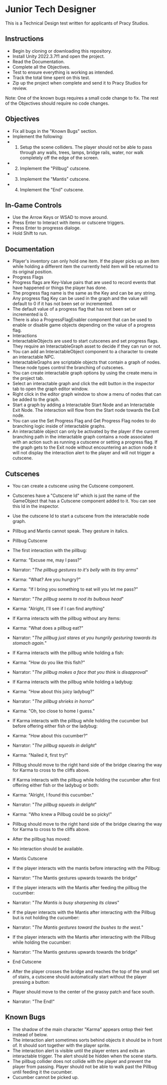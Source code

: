 # Junior Tech Designer
This is a Technical Design test written for applicants of Pracy Studios.

## Instructions
- Begin by cloning or downloading this repository.
- Install Unity 2022.3.7f1 and open the project.
- Read the Documentation.
- Complete all the Objectives.
- Test to ensure everything is working as intended.
- Track the total time spent on this test.
- Zip up the project when complete and send it to Pracy Studios for review.

Note: One of the known bugs requires a small code change to fix. The rest of the Objectives should require no code changes.

## Objectives
- Fix all bugs in the "Known Bugs" section.
- Implement the following:
- 1) Setup the scene colliders. The player should not be able to pass through any walls, trees, lamps, bridge rails, water, nor walk completely off the edge of the screen.
- 2) Implement the "Pillbug" cutscene.
- 3) Implement the "Mantis" cutscene.
- 4) Implement the "End" cutscene.

## In-Game Controls
- Use the Arrow Keys or WSAD to move around.
- Press Enter to Interact with items or cutscene triggers.
- Press Enter to progresss dialoge.
- Hold Shift to run.

## Documentation
- Player's inventory can only hold one item. If the player picks up an item while holding a different item the currently held item will be returned to its original position.
- Progress Flags
 - Progress flags are Key-Value pairs that are used to record events that have happened or things the player has done.
 - The progress flag name is the same as the Key and can be any string. Any progress flag Key can be used in the graph and the value will default to 0 if it has not been set or incremented.
 - The default value of a progress flag that has not been set or incremented is 0.
 - There is also a ProgressFlagEnabler component that can be used to enable or disable game objects depending on the value of a progress flag.
- Interactions
 - InteractableObjects are used to start cutscenes and set progress flags. They require an InteractableGraph asset to decide if they can run or not.
 - You can add an InteractableObject component to a character to create an interactable NPC.
- InteractableGraphs are scriptable objects that contain a graph of nodes. These node types control the branching of cutscenes.
 - You can create interactable graph options by using the create menu in the project tab.
 - Select an interactable graph and click the edit button in the inspector tab to open the graph editor window.
 - Right click in the editor graph window to show a menu of nodes that can be added to the graph.
 - Start a graph by adding a Interactable Start Node and an Interactable Exit Node. The interaction will flow from the Start node towards the Exit node.
 - You can use the Set Progress Flag and Get Progress Flag nodes to do branching logic inside of interactable graphs.
 - An interactable object can only be activated by the player if the current branching path in the interactable graph contains a node associated with an action such as running a cutscene or setting a progress flag. If the graph gets to the Exit node without encountering an action node it will not display the interaction alert to the player and will not trigger a cutscene.

## Cutscenes
- You can create a cutscene using the Cutscene component.
- Cutscenes have a "Cutscene Id" which is just the name of the GameObject that has a Cutscene component added to it. You can see this Id in the inspector.
- Use the cutscene Id to start a cutscene from the interactable node graph.
- Pillbug and Mantis cannot speak. They gesture in italics.

- Pillbug Cutscene
 - The first interaction with the pillbug:
  - Karma: "Excuse me, may I pass?"
  - Narrator: "*The pillbug gestures to it's belly with its tiny arms*"
  - Karma: "What? Are you hungry?"
  - Karma: "If I bring you something to eat will you let me pass?"
  - Narrator: "*The pillbug seems to nod its bulbous head*"
  - Karma: "Alright, I'll see if I can find anything"
 - If Karma interacts with the pillbug without any items:
  - Karma: "What does a pillbug eat?"
  - Narrator: "*The pillbug just stares at you hungrily gesturing towards its stomach again.*"
 - If Karma interacts with the pillbug while holding a fish:
  - Karma: "How do you like this fish?"
  - Narrator: "*The pillbug makes a face that you think is disapproval*"
 - If Karma interacts with the pillbug while holding a ladybug:
  - Karma: "How about this juicy ladybug?"
  - Narrator: "*The pillbug shrieks in horror*"
  - Karma: "Oh, too close to home I guess."
 - If Karma interacts with the pillbug while holding the cucumber but before offering either fish or the ladybug:
  - Karma: "How about this cucumber?"
  - Narrator: "*The pillbug squeals in delight*"
  - Karma: "Nailed it, first try!"
  - Pillbug should move to the right hand side of the bridge clearing the way for Karma to cross to the cliffs above.
 - If Karma interacts with the pillbug while holding the cucumber after first offering either fish or the ladybug or both:
  - Karma: "Alright, I found this cucumber."
  - Narrator: "*The pillbug squeals in delight*"
  - Karma: "Who knew a Pillbug could be so picky!"
  - Pillbug should move to the right hand side of the bridge clearing the way for Karma to cross to the cliffs above.
 - After the pillbug has moved:
  - No interaction should be available.

- Mantis Cutscene
 - If the player interacts with the mantis before interacting with the Pillbug:
  - Narrator: "The Mantis gestures upwards towards the bridge"
 - If the player interacts with the Mantis after feeding the pillbug the cucumber:
  - Narrator: "*The Mantis is busy sharpening its claws*"
 - If the player interacts with the Mantis after interacting with the Pillbug but is not holding the cucumber:
  - Narrator: "*The Mantis gestures toward the bushes to the west.*"
 - If the player interacts with the Mantis after interacting with the Pillbug while holding the cucumber:
  - Narrator: "The Mantis gestures upwards towards the bridge"

- End Cutscene
 - After the player crosses the bridge and reaches the top of the small set of stairs, a cutscene should automatically start without the player pressing a button:
  - Player should move to the center of the grassy patch and face south.
  - Narrator: "The End!"

## Known Bugs
- The shadow of the main character "Karma" appears ontop their feet instead of below.
- The interaction alert sometimes sorts behind objects it should be in front of. It should sort together with the player sprite.
- The interaction alert is visible until the player enters and exits an interactable trigger. The alert should be hidden when the scene starts.
- The pillbug collider does not collide with the player and prevent the player from passing. Player should not be able to walk past the Pillbug until feeding it the cucumber.
- Cucumber cannot be picked up.
